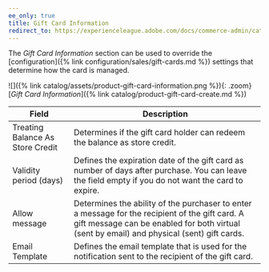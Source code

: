 ```yaml
---
ee_only: true
title: Gift Card Information
redirect_to: https://experienceleague.adobe.com/docs/commerce-admin/catalog/products/types/product-gift-card-create.html#step-5%3A-complete-the-gift-card-information
---
```


The _Gift Card Information_ section can be used to override the [configuration]({% link configuration/sales/gift-cards.md %}) settings that determine how the card is managed.

![]({% link catalog/assets/product-gift-card-information.png %}){: .zoom}
[_Gift Card Information_]({% link catalog/product-gift-card-create.md %})

|Field|Description|
|--- |--- |
| Treating Balance As Store Credit | Determines if the gift card holder can redeem the balance as store credit. |
| Validity period (days) | Defines the expiration date of the gift card as number of days after purchase. You can leave the field empty if you do not want the card to expire. |
| Allow message | Determines the ability of the purchaser to enter a message for the recipient of the gift card. A gift message can be enabled for both virtual (sent by email) and physical (sent) gift cards. |
| Email Template | Defines the email template that is used for the notification sent to the recipient of the gift card. |